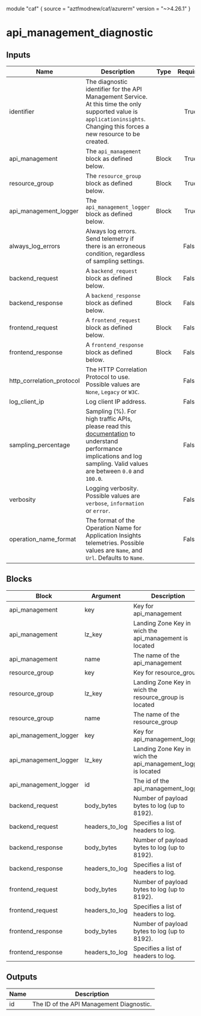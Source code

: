 module "caf" {
  source  = "aztfmodnew/caf/azurerm"
  version = "~>4.26.1"
}

# api_management_diagnostic

## Inputs
| Name | Description | Type | Required |
|------|-------------|------|:--------:|
|identifier| The diagnostic identifier for the API Management Service. At this time the only supported value is `applicationinsights`. Changing this forces a new resource to be created.||True|
|api_management|The `api_management` block as defined below.|Block|True|
|resource_group|The `resource_group` block as defined below.|Block|True|
|api_management_logger|The `api_management_logger` block as defined below.|Block|True|
|always_log_errors| Always log errors. Send telemetry if there is an erroneous condition, regardless of sampling settings.||False|
|backend_request| A `backend_request` block as defined below.| Block |False|
|backend_response| A `backend_response` block as defined below.| Block |False|
|frontend_request| A `frontend_request` block as defined below.| Block |False|
|frontend_response| A `frontend_response` block as defined below.| Block |False|
|http_correlation_protocol| The HTTP Correlation Protocol to use. Possible values are `None`, `Legacy` or `W3C`.||False|
|log_client_ip| Log client IP address.||False|
|sampling_percentage| Sampling (%). For high traffic APIs, please read this [documentation](https://docs.microsoft.com/azure/api-management/api-management-howto-app-insights#performance-implications-and-log-sampling) to understand performance implications and log sampling. Valid values are between `0.0` and `100.0`.||False|
|verbosity| Logging verbosity. Possible values are `verbose`, `information` or `error`.||False|
|operation_name_format| The format of the Operation Name for Application Insights telemetries. Possible values are `Name`, and `Url`. Defaults to `Name`.||False|

## Blocks
| Block | Argument | Description | Required |
|-------|----------|-------------|----------|
|api_management| key | Key for  api_management||| Required if  |
|api_management| lz_key |Landing Zone Key in wich the api_management is located|||True|
|api_management| name | The name of the api_management |||True|
|resource_group| key | Key for  resource_group||| Required if  |
|resource_group| lz_key |Landing Zone Key in wich the resource_group is located|||True|
|resource_group| name | The name of the resource_group |||True|
|api_management_logger| key | Key for  api_management_logger||| Required if  |
|api_management_logger| lz_key |Landing Zone Key in wich the api_management_logger is located|||True|
|api_management_logger| id | The id of the api_management_logger |||True|
|backend_request|body_bytes| Number of payload bytes to log (up to 8192).|||False|
|backend_request|headers_to_log| Specifies a list of headers to log.|||False|
|backend_response|body_bytes| Number of payload bytes to log (up to 8192).|||False|
|backend_response|headers_to_log| Specifies a list of headers to log.|||False|
|frontend_request|body_bytes| Number of payload bytes to log (up to 8192).|||False|
|frontend_request|headers_to_log| Specifies a list of headers to log.|||False|
|frontend_response|body_bytes| Number of payload bytes to log (up to 8192).|||False|
|frontend_response|headers_to_log| Specifies a list of headers to log.|||False|

## Outputs
| Name | Description |
|------|-------------|
|id|The ID of the API Management Diagnostic.|||
